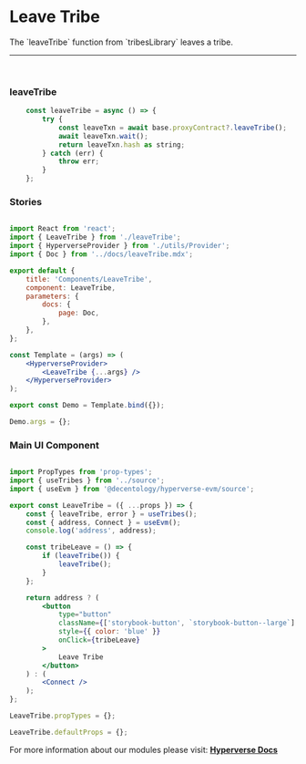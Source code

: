 # Leave Tribe

<p> The `leaveTribe` function from `tribesLibrary` leaves a tribe. </p>

---

<br>

### leaveTribe

```jsx
	const leaveTribe = async () => {
		try {
			const leaveTxn = await base.proxyContract?.leaveTribe();
			await leaveTxn.wait();
			return leaveTxn.hash as string;
		} catch (err) {
			throw err;
		}
	};
```

### Stories

```jsx

import React from 'react';
import { LeaveTribe } from './leaveTribe';
import { HyperverseProvider } from './utils/Provider';
import { Doc } from '../docs/leaveTribe.mdx';

export default {
	title: 'Components/LeaveTribe',
	component: LeaveTribe,
	parameters: {
		docs: {
			page: Doc,
		},
	},
};

const Template = (args) => (
	<HyperverseProvider>
		<LeaveTribe {...args} />
	</HyperverseProvider>
);

export const Demo = Template.bind({});

Demo.args = {};

```

### Main UI Component

```jsx

import PropTypes from 'prop-types';
import { useTribes } from '../source';
import { useEvm } from '@decentology/hyperverse-evm/source';

export const LeaveTribe = ({ ...props }) => {
	const { leaveTribe, error } = useTribes();
	const { address, Connect } = useEvm();
	console.log('address', address);

	const tribeLeave = () => {
		if (leaveTribe()) {
			leaveTribe();
		}
	};

	return address ? (
		<button
			type="button"
			className={['storybook-button', `storybook-button--large`].join(' ')}
			style={{ color: 'blue' }}
			onClick={tribeLeave}
		>
			Leave Tribe
		</button>
	) : (
		<Connect />
	);
};

LeaveTribe.propTypes = {};

LeaveTribe.defaultProps = {};

```

For more information about our modules please visit: [**Hyperverse Docs**](docs.hyperverse.dev)
